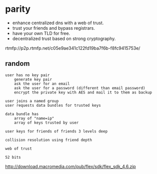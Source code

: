 parity
======

* enhance centralized dns with a web of trust.
* trust your friends and bypass registrars.
* have your own TLD for free.
* decentralized trust based on strong cryptography.

rtmfp://p2p.rtmfp.net/c05e9ae341c122fd19ba7f6b-f8fc9415753e/

random
------

	user has no key pair
		generate key pair
		ask the user for an email
		ask the user for a password (different than email password)
		encrypt the private key with AES and mail it to them as backup
	
	user joins a named group
	user requests data bundles for trusted keys	
	
	data bundle has
		array of "name=ip"
		array of keys trusted by user
	
	user keys for friends of friends 3 levels deep
	
	collision resolution using friend depth
	
	web of trust
	
	52 bits
	

http://download.macromedia.com/pub/flex/sdk/flex_sdk_4.6.zip

